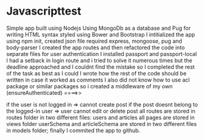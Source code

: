 # Javascripttest
Simple app built using Nodejs 
Using MongoDb as a database
and Pug for writing   HTML syntax
styled using Bower and Bootstrap
I intitialized the app using npm init, created json file
required express, mongoose, pug and body-parser
I created the app routes and then refactored the code into separate files
for user authentication I installed passport and passport-local
I had a setback in login route and i tried to solve it numerous times but the deadline approached and I couldnt find the mistake
so I completed the rest of the task as best as I could
I wrote how the rest of the code should be written in case it worked as comments
I also did not know how to use acl package or similar packages
so i created a middleware of my own (ensureAuthenticated) ====>>

if the user is not logged in => cannot create post
if the post doesnt belong to the logged-in user => user cannot edit or delete post
all routes are stored in routes folder in two different files: users and articles
all pages are stored in views folder 
userSchema and articleSchema are stored in two different files in models folder;
finally I commited the app to github.


